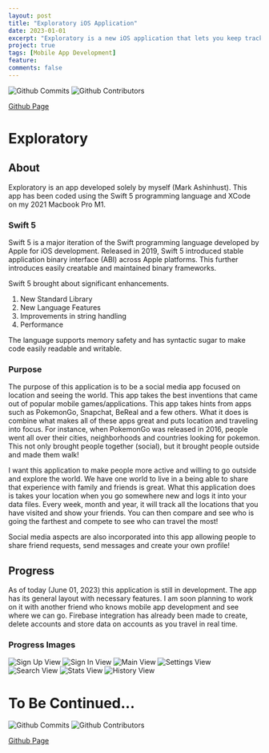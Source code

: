 ```yaml
---
layout: post
title: "Exploratory iOS Application"
date: 2023-01-01
excerpt: "Exploratory is a new iOS application that lets you keep track of where you have traveled and your friends! Compare your recent locations or where you've traveled all year. Compete with your friends to see who went the farthest away from home or who traveled the most throughout the year!"
project: true
tags: [Mobile App Development]
feature:
comments: false
---
```


![Github Commits](https://img.shields.io/github/last-commit/Markay12/pynq-finn-FPGA?color=orange&label=Last%20Commit&style=plastic)
![Github Contributors](https://img.shields.io/github/contributors/Markay12/pynq-finn-fpga?label=Contributors)

[Github Page](github.com/Markay12/pynq-finn-FPGA)


# Exploratory

## About

Exploratory is an app developed solely by myself (Mark Ashinhust). This app has been coded using the Swift 5 programming language and XCode on my 2021 Macbook Pro M1.

### Swift 5 

Swift 5 is a major iteration of the Swift programming language developed by Apple for iOS development. Released in 2019, Swift 5 introduced stable application binary interface (ABI) across Apple platforms. This further introduces easily creatable and maintained binary frameworks. 

Swift 5 brought about significant enhancements. 

1. New Standard Library
2. New Language Features
3. Improvements in string handling
4. Performance

The language supports memory safety and has syntactic sugar to make code easily readable and writable. 

### Purpose 

The purpose of this application is to be a social media app focused on location and seeing the world. This app takes the best inventions that came out of popular mobile games/applications. This app takes hints from apps such as PokemonGo, Snapchat, BeReal and a few others. What it does is combine what makes all of these apps great and puts location and traveling into focus. For instance, when PokemonGo was released in 2016, people went all over their cities, neighborhoods and countries looking for pokemon. This not only brought people together (social), but it brought people outside and made them walk! 

I want this application to make people more active and willing to go outside and explore the world. We have one world to live in a being able to share that experience with family and friends is great. What this application does is takes your location when you go somewhere new and logs it into your data files. Every week, month and year, it will track all the locations that you have visited and show your friends. You can then compare and see who is going the farthest and compete to see who can travel the most! 

Social media aspects are also incorporated into this app allowing people to share friend requests, send messages and create your own profile! 

## Progress

As of today (June 01, 2023) this application is still in development. The app has its general layout with necessary features. I am soon planning to work on it with another friend who knows mobile app development and see where we can go. Firebase integration has already been made to create, delete accounts and store data on accounts as you travel in real time.

### Progress Images

![Sign Up View](../assets/img/exploratory/SignUpView.png)
![Sign In View](../assets/img/exploratory/SignInView.png)
![Main View](../assets/img/exploratory/MainView.png)
![Settings View](../assets/img/exploratory/SettingsView.png)
![Search View](../assets/img/exploratory/SearchView.png)
![Stats View](../assets/img/exploratory/StatsView.png)
![History View](../assets/img/exploratory/HistoryView.png)


# To Be Continued...


![Github Commits](https://img.shields.io/github/last-commit/Markay12/pynq-finn-FPGA?color=orange&label=Last%20Commit&style=plastic)
![Github Contributors](https://img.shields.io/github/contributors/Markay12/pynq-finn-fpga?label=Contributors)

[Github Page](github.com/Markay12/pynq-finn-FPGA)
